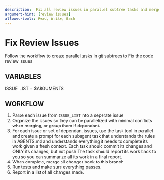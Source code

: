 ```yaml
---
description:  Fix all review issues in parallel subtree tasks and merge them together 
argument-hint: [review issues] 
allowed-tools: Read, Write, Bash
---
```


# Fix Review Issues

Follow the workflow to create parallel tasks in git subtrees to Fix the code review issues 

## VARIABLES 

ISSUE_LIST = $ARGUMENTS

## WORKFLOW

1. Parse each issue from `ISSUE_LIST` into a seperate issue
2. Organize the issues so they can be parallelized with minimal conflicts when merging, or group them if dependant.
3. For each issue or set of dependant issues, use the task tool in parallel and create a prompt for each subagent task that understands the rules in AGENTS.md and understands everything it needs to complete its work given a fresh context. Each task should commit its changes and ONLY its changes, but not push The task should report its work back to you so you can summarize all its work in a final report.
4. When complete, merge all changes back to this branch
5. Run tests and make sure everything passes.
6. Report in a list of all changes made. 